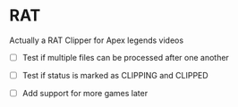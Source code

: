 # RAT
Actually a RAT 
Clipper for Apex legends videos

- [ ] Test if multiple files can be processed after one another 
- [ ] Test if status is marked as CLIPPING and CLIPPED
- [ ] Add support for more games later

